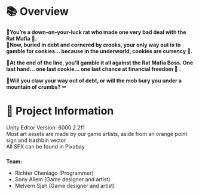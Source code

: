 <h1>📚 Overview</h1>
<b>🐀You’re a down-on-your-luck rat who made one very bad deal with the Rat Mafia 💼.
<br/>
🍪Now, buried in debt and cornered by crooks, your only way out is to gamble for cookies… because in the underworld, cookies are currency 💸.

🐀At the end of the line, you’ll gamble it all against the Rat Mafia Boss.
One last hand… one last cookie… one last chance at financial freedom 👑 .

🍪Will you claw your way out of debt, or will the mob bury you under a mountain of crumbs? ⚰️</b>

<h1>📜 Project Information</h1>
Unity Editor Version: 6000.2.2f1<br/>
Most art assets are made by our game artists, aside from an orange point sign and trashbin vector<br/>
All SFX can be found in Pixabay<br/>

###

<b>Team:</b>
- Richter Cheniago (Programmer)
- Sony Aliem (Game designer and artist)
- Melvern Sjah (Game designer and artist)
